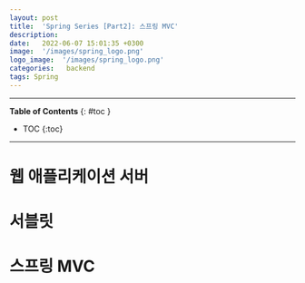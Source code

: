 ```yaml
---
layout: post
title:  'Spring Series [Part2]: 스프링 MVC'
description: 
date:   2022-06-07 15:01:35 +0300
image:  '/images/spring_logo.png'
logo_image:  '/images/spring_logo.png'
categories:   backend
tags: Spring
---
```

---

**Table of Contents**
{: #toc }
*  TOC
{:toc}

---

# 웹 애플리케이션 서버

# 서블릿

# 스프링 MVC